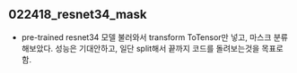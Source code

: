 ## 022418_resnet34_mask
- pre-trained resnet34 모델 불러와서 transform ToTensor만 넣고, 마스크 분류해보았다. 성능은 기대안하고, 일단 split해서 끝까지 코드를 돌려보는것을 목표로함.